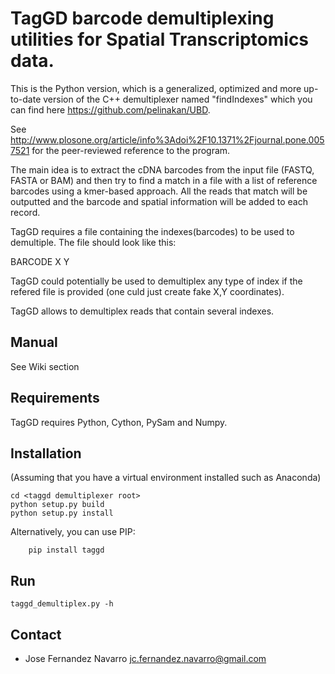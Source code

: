 # TagGD barcode demultiplexing utilities for Spatial Transcriptomics data.

This is the Python version, which is a generalized, optimized and more
up-to-date version of the C++ demultiplexer named "findIndexes"
which you can find here https://github.com/pelinakan/UBD.

See http://www.plosone.org/article/info%3Adoi%2F10.1371%2Fjournal.pone.0057521
for the peer-reviewed reference to the program.

The main idea is to extract the cDNA barcodes
from the input file (FASTQ, FASTA or BAM) and then
try to find a match in a file with a list
of reference barcodes using a kmer-based approach.
All the reads that match will be outputted and the barcode
and spatial information will be added to each record.

TagGD requires a file containing the indexes(barcodes)
to be used to demultiple. The file should look like this:

BARCODE X Y

TagGD could potentially be used to demultiplex any type of index
if the refered file is provided (one culd just create fake X,Y coordinates).

TagGD allows to demultiplex reads that contain several indexes.

## Manual

See Wiki section

## Requirements

TagGD requires Python, Cython, PySam and Numpy.

## Installation

(Assuming that you have a virtual environment installed such as Anaconda)

```console
cd <taggd demultiplexer root>
python setup.py build
python setup.py install
```

Alternatively, you can use PIP:

```console
    pip install taggd
```

## Run

```console
taggd_demultiplex.py -h

```

## Contact

- Jose Fernandez Navarro <jc.fernandez.navarro@gmail.com>

